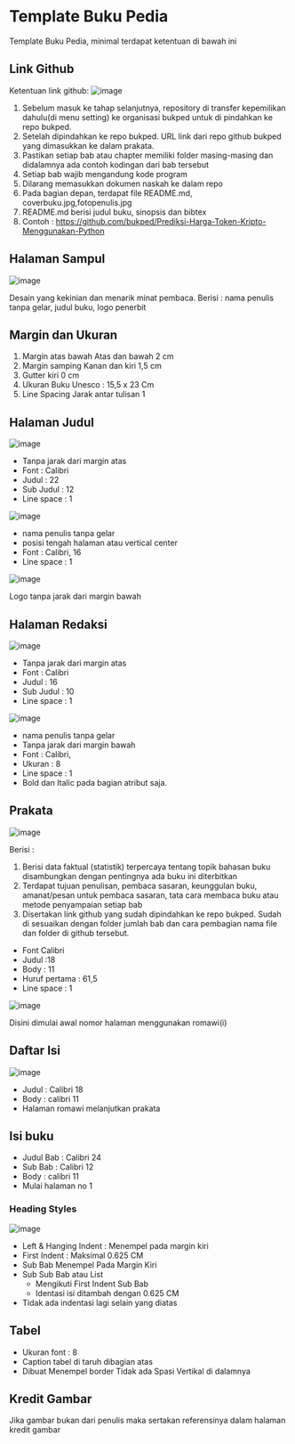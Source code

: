 # Template Buku Pedia

Template Buku Pedia, minimal terdapat ketentuan di bawah ini

## Link Github

Ketentuan link github:
![image](https://user-images.githubusercontent.com/11188109/217219944-f62fcc0d-29e0-4c20-93cd-42949f201e3c.png)
1. Sebelum masuk ke tahap selanjutnya, repository di transfer kepemilikan dahulu(di menu setting) ke organisasi bukped untuk di pindahkan ke repo bukped.
2. Setelah dipindahkan ke repo bukped. URL link dari repo github bukped yang dimasukkan ke dalam prakata.
3. Pastikan setiap bab atau chapter memiliki folder masing-masing dan didalamnya ada contoh kodingan dari bab tersebut
4. Setiap bab wajib mengandung kode program
5. Dilarang memasukkan dokumen naskah ke dalam repo
6. Pada bagian depan, terdapat file README.md, coverbuku.jpg,fotopenulis.jpg
7. README.md berisi judul buku, sinopsis dan bibtex
8. Contoh : https://github.com/bukped/Prediksi-Harga-Token-Kripto-Menggunakan-Python

## Halaman Sampul

![image](https://user-images.githubusercontent.com/11188109/217132416-58a07f1e-6cd8-4b58-86fa-d3aa831a51a9.png)

Desain yang kekinian dan menarik minat pembaca. Berisi : nama penulis tanpa gelar, judul buku, logo penerbit

## Margin dan Ukuran

1.	Margin atas bawah	Atas dan bawah	2 cm
2.	Margin samping	Kanan dan kiri	1,5 cm
3.	Gutter	kiri	0 cm
4.	Ukuran Buku	Unesco :	15,5 x 23 Cm
5.	Line Spacing	Jarak antar tulisan	1

## Halaman Judul

![image](https://user-images.githubusercontent.com/11188109/217132564-a75b51c2-5816-4b95-878a-f06a8770e42c.png)

* Tanpa jarak dari margin atas
* Font : Calibri
* Judul : 22
* Sub Judul : 12
* Line space : 1

![image](https://user-images.githubusercontent.com/11188109/217132649-ec5c802e-8ee2-41d2-95e8-d686628c9fb1.png)

* nama penulis tanpa gelar
* posisi tengah halaman atau vertical center
* Font : Calibri, 16
* Line space : 1

![image](https://user-images.githubusercontent.com/11188109/218597417-da8615db-9ce4-4fa2-9fe1-5eeb5fe64f69.png)

Logo tanpa jarak dari margin bawah

## Halaman Redaksi

![image](https://user-images.githubusercontent.com/11188109/217132834-2f103ca8-ae2c-4dcb-9686-4467545b125f.png)

* Tanpa jarak dari margin atas
* Font : Calibri
* Judul : 16
* Sub Judul : 10
* Line space : 1

![image](https://user-images.githubusercontent.com/11188109/218598447-369e0c5b-8001-4565-bdbb-0e491257a9a9.png)

* nama penulis tanpa gelar
* Tanpa jarak dari margin bawah
* Font : Calibri, 
* Ukuran : 8
* Line space : 1
* Bold dan Italic pada bagian atribut saja.

## Prakata

![image](https://user-images.githubusercontent.com/11188109/218597643-959b394a-4c40-4834-941e-1a595ef0b55e.png)

Berisi :
1. Berisi data faktual (statistik) terpercaya tentang topik bahasan buku disambungkan dengan pentingnya ada buku ini diterbitkan 
2. Terdapat tujuan penulisan, pembaca sasaran, keunggulan buku, amanat/pesan untuk pembaca sasaran, tata cara membaca buku atau metode penyampaian setiap bab
3. Disertakan link github yang sudah dipindahkan ke repo bukped. Sudah di sesuaikan dengan folder jumlah bab dan cara pembagian nama file dan folder di github tersebut.

* Font Calibri 
* Judul :18
* Body : 11
* Huruf pertama : 61,5
* Line space : 1

![image](https://user-images.githubusercontent.com/11188109/218597802-beee2614-8124-449e-b915-a873320b3b3e.png)

Disini dimulai awal nomor halaman menggunakan romawi(i)

## Daftar Isi

![image](https://user-images.githubusercontent.com/11188109/217134335-3f011600-d938-48f2-8ca5-d9d2eb90eaaa.png)

* Judul : Calibri 18
* Body : calibri 11
* Halaman romawi melanjutkan prakata

## Isi buku

* Judul Bab : Calibri 24
* Sub Bab : Calibri 12
* Body : calibri 11
* Mulai halaman no 1

### Heading Styles
![image](https://user-images.githubusercontent.com/11188109/219240894-93eb6969-fa61-4dc8-b2a9-db2d3574b68e.png)

* Left & Hanging Indent : Menempel pada margin kiri
* First Indent : Maksimal 0.625 CM
* Sub Bab Menempel Pada Margin Kiri
* Sub Sub Bab atau List 
  * Mengikuti First Indent Sub Bab
  * Identasi isi ditambah dengan 0.625 CM
* Tidak ada indentasi lagi selain yang diatas

## Tabel

* Ukuran font : 8
* Caption tabel di taruh dibagian atas
* Dibuat Menempel border Tidak ada Spasi Vertikal di dalamnya

## Kredit Gambar

Jika gambar bukan dari penulis maka sertakan referensinya dalam halaman kredit gambar

